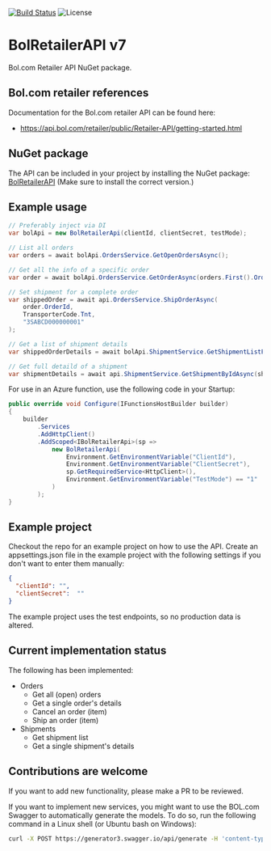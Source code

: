 ﻿[![Build Status](https://soneritics.visualstudio.com/Bol%20Retailer%20API/_apis/build/status/Soneritics.BolRetailerAPI?branchName=master)](https://soneritics.visualstudio.com/Bol%20Retailer%20API/_build/latest?definitionId=2&branchName=master)
![License](http://img.shields.io/badge/license-MIT-green.svg)

# BolRetailerAPI v7
Bol.com Retailer API NuGet package.

## Bol.com retailer references
Documentation for the Bol.com retailer API can be found here:
* https://api.bol.com/retailer/public/Retailer-API/getting-started.html

## NuGet package
The API can be included in your project by installing the NuGet package:
[BolRetailerAPI](https://www.nuget.org/packages/BolRetailerAPI/)
(Make sure to install the correct version.)

## Example usage
```cs
// Preferably inject via DI
var bolApi = new BolRetailerApi(clientId, clientSecret, testMode);

// List all orders
var orders = await bolApi.OrdersService.GetOpenOrdersAsync();

// Get all the info of a specific order
var order = await bolApi.OrdersService.GetOrderAsync(orders.First().OrderId);

// Set shipment for a complete order
var shippedOrder = await api.OrdersService.ShipOrderAsync(
    order.OrderId,
    TransporterCode.Tnt,
    "3SABCD000000001"
);

// Get a list of shipment details
var shippedOrderDetails = await bolApi.ShipmentService.GetShipmentListForOrderAsync(order.OrderId);

// Get full detaild of a shipment
var shipmentDetails = await api.ShipmentService.GetShipmentByIdAsync(shipmentId);
```

For use in an Azure function, use the following code in your Startup:
```cs
public override void Configure(IFunctionsHostBuilder builder)
{
    builder
        .Services
        .AddHttpClient()
        .AddScoped<IBolRetailerApi>(sp =>
            new BolRetailerApi(
                Environment.GetEnvironmentVariable("ClientId"),
                Environment.GetEnvironmentVariable("ClientSecret"),
                sp.GetRequiredService<HttpClient>(),
                Environment.GetEnvironmentVariable("TestMode") == "1"
            )
        );
}
```

## Example project
Checkout the repo for an example project on how to use the API.
Create an appsettings.json file in the example project with the following settings if you don't want to enter them manually:

```json
{
  "clientId": "",
  "clientSecret":  ""
}
```

The example project uses the test endpoints, so no production data is altered.

## Current implementation status
The following has been implemented:
* Orders
  - Get all (open) orders
  - Get a single order's details
  - Cancel an order (item)
  - Ship an order (item)
* Shipments
  - Get shipment list
  - Get a single shipment's details

## Contributions are welcome
If you want to add new functionality, please make a PR to be reviewed.

If you want to implement new services, you might want to use the BOL.com Swagger to automatically generate the models.
To do so, run the following command in a Linux shell (or Ubuntu bash on Windows):

```bash
curl -X POST https://generator3.swagger.io/api/generate -H 'content-type: application/json' -d '{"specURL" : "https://api.bol.com/retailer/public/apispec/v7","lang" : "aspnetcore","type" : "CLIENT","codegenVersion" : "V3"}' --output swaggergen.zip
```
